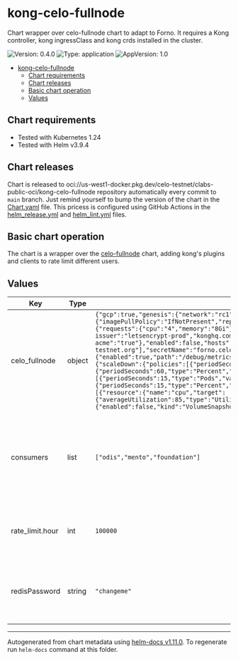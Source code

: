 # kong-celo-fullnode

Chart wrapper over celo-fullnode chart to adapt to Forno. It requires a Kong controller, kong ingressClass and kong crds installed in the cluster.

![Version: 0.4.0](https://img.shields.io/badge/Version-0.4.0-informational?style=flat-square) ![Type: application](https://img.shields.io/badge/Type-application-informational?style=flat-square) ![AppVersion: 1.0](https://img.shields.io/badge/AppVersion-1.0-informational?style=flat-square)

- [kong-celo-fullnode](#kong-celo-fullnode)
  - [Chart requirements](#chart-requirements)
  - [Chart releases](#chart-releases)
  - [Basic chart operation](#basic-chart-operation)
  - [Values](#values)

## Chart requirements

- Tested with Kubernetes 1.24
- Tested with Helm v3.9.4

## Chart releases

Chart is released to oci://us-west1-docker.pkg.dev/celo-testnet/clabs-public-oci/kong-celo-fullnode repository automatically every commit to `main` branch.
Just remind yourself to bump the version of the chart in the [Chart.yaml](./Chart.yaml) file.
This pricess is configured using GitHub Actions in the [helm_release.yml](../../.github/workflows/helm_release.yml)
and [helm_lint.yml](../../.github/workflows/helm_lint.yml) files.

## Basic chart operation

The chart is a wrapper over the [celo-fullnode](../celo-fullnode) chart, adding kong's plugins and clients to rate limit different users.

## Values

| Key | Type | Default | Description |
|-----|------|---------|-------------|
| celo_fullnode | object | `{"gcp":true,"genesis":{"network":"rc1","networkId":42220},"geth":{"flags":"--txpool.nolocals","gcmode":"full","image":{"imagePullPolicy":"IfNotPresent","repository":"us.gcr.io/celo-org/geth","tag":"1.6.0"},"node_keys":[],"public_ip_per_node":[],"resources":{"requests":{"cpu":"4","memory":"8Gi"}},"syncmode":"full","verbosity":2,"ws_port":8545},"ingress":{"annotations":{"cert-manager.io/cluster-issuer":"letsencrypt-prod","konghq.com/plugins":"forno-rate-limit, forno-auth","konghq.com/strip-path":"true","kubernetes.io/tls-acme":"true"},"enabled":false,"hosts":["forno.celo-testnet.org"],"ingressClassName":"kong","tls":[{"hosts":["forno.celo-testnet.org"],"secretName":"forno.celo-testnet.org-tls"}]},"metrics":true,"pprof":{"enabled":true,"path":"/debug/metrics/prometheus","port":6060},"replicaCount":2,"storage":{"accessModes":"ReadWriteOnce","autoscaling":{"behavior":{"scaleDown":{"policies":[{"periodSeconds":60,"type":"Pods","value":2},{"periodSeconds":60,"type":"Percent","value":25}],"selectPolicy":"Max","stabilizationWindowSeconds":1800},"scaleUp":{"policies":[{"periodSeconds":15,"type":"Pods","value":2},{"periodSeconds":15,"type":"Percent","value":25}],"selectPolicy":"Max","stabilizationWindowSeconds":600}},"enabled":false,"maxReplicas":5,"metrics":[{"resource":{"name":"cpu","target":{"averageUtilization":85,"type":"Utilization"}},"type":"Resource"}],"minReplicas":1},"enable":true,"size":"100Gi","snapshot":{"enabled":false,"kind":"VolumeSnapshot","name":"forno-snapshot"},"storageClass":"premium-rwo"}}` | Check values at [celo-fullnode chart](../celo-fullnode/README.md) |
| consumers | list | `["odis","mento","foundation"]` | List of consumers to create in Kong (each consumer is a different client with different credentials) |
| rate_limit.hour | int | `100000` | Number of requests per hour allowed for each consumer |
| redisPassword | string | `"changeme"` | Redis password. Redis is used for storing rate limit counters |

----------------------------------------------
Autogenerated from chart metadata using [helm-docs v1.11.0](https://github.com/norwoodj/helm-docs/releases/v1.11.0). To regenerate run `helm-docs` command at this folder.
